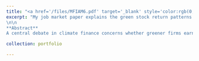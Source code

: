 ```yaml
---
title: "<a href='/files/MFIAM6.pdf' target='_blank' style='color:rgb(0, 140, 191);'>Explaining Green Returns in a Production Economy</a>"
excerpt: "My job market paper explains the green stock return patterns in a production-based asset pricing model. [SSRN link here](https://ssrn.com/abstract=3854432)
\n\n
**Abstract**  
A central debate in climate finance concerns whether greener firms earn higher returns. While theory predicts lower expected returns for green stocks, empirical evidence based on realized returns shows the opposite. I reconcile this divergence by developing a climate-integrated production-based asset pricing model that quantitatively explains both expected and realized return differences between green and brown firms. The model incorporates long-run productivity risk and green consumption preferences, and generates two novel mechanisms: (i) green stocks are less exposed to long-run risk, leading to lower expected returns; (ii) positive shocks to green consumption preferences increase green demand, raising realized green returns. Calibrated to U.S. data, the model matches key macro-financial and climate moments, and replicates the dynamics of green–brown returns and investments. Overall, it provides a unified framework linking climate finance with production-based asset pricing."

collection: portfolio

---
```



